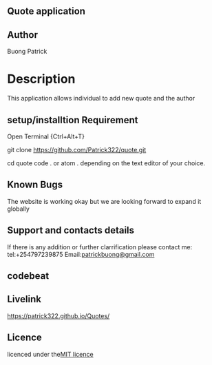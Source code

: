 ## Quote application

## Author

Buong Patrick

# Description
This application allows individual to add new quote and the author

## setup/installtion Requirement

Open Terminal {Ctrl+Alt+T}

git clone https://github.com/Patrick322/quote.git

cd quote
code . or atom . depending on the text editor of your choice.


## Known Bugs

The website is working okay but we are looking forward to expand it  globally


## Support and contacts details
If there is any addition or further clarrification please contact me:
tel:+254797239875
Email:patrickbuong@gmail.com

## codebeat



## Livelink

  https://patrick322.github.io/Quotes/


## Licence

licenced under the[MIT licence](LICENCED)
